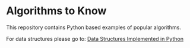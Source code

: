 # Algorithms to Know

This repository contains Python based examples of popular algorithms.

For data structures please go to: [Data Structures Implemented in Python](https://github.com/raghavsaboo/data-structures)